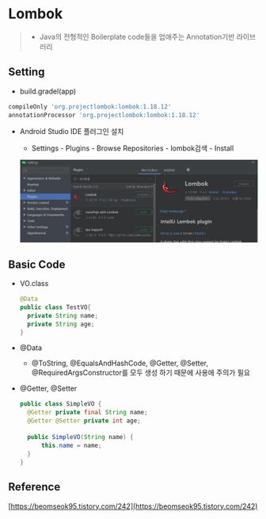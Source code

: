 # Lombok

> * Java의 전형적인 Boilerplate code들을 업애주는 Annotation기반 라이브러리



## Setting

* build.gradel(app)

```groovy
compileOnly 'org.projectlombok:lombok:1.18.12'
annotationProcessor 'org.projectlombok:lombok:1.18.12'
```

* Android Studio IDE 플러그인 설치

  * Settings - Plugins - Browse Repositories - lombok검색 - Install

  ![image-20201022235421769](Lombook.assets/image-20201022235421769.png)

## Basic Code

* VO.class

  ```java
  @Data
  public class TestVO{
    private String name;
    private String age;
  }
  ```

* @Data

  * @ToString, @EqualsAndHashCode, @Getter, @Setter, @RequiredArgsConstructor를 모두 생성 하기 때문에 사용에 주의가 필요

* @Getter, @Setter

  ```java
  public class SimpleVO { 
    @Getter private final String name; 
    @Getter @Setter private int age; 
    
    public SimpleVO(String name) { 
    	this.name = name; 
    } 
  }
  ```



## Reference

[https://beomseok95.tistory.com/242](https://beomseok95.tistory.com/242)